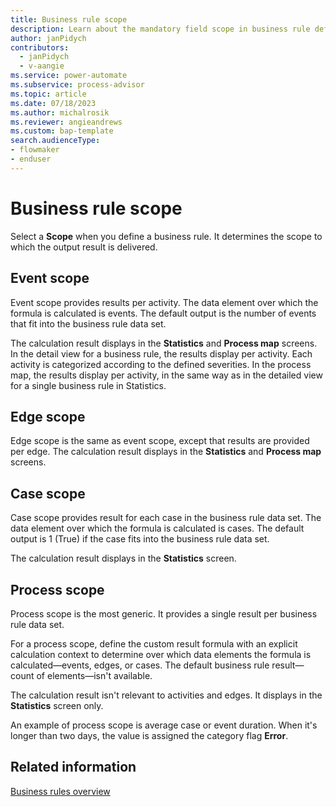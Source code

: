```yaml
---
title: Business rule scope 
description: Learn about the mandatory field scope in business rule definition in Power Automate Process Mining.
author: janPidych
contributors:
  - janPidych
  - v-aangie
ms.service: power-automate
ms.subservice: process-advisor
ms.topic: article
ms.date: 07/18/2023
ms.author: michalrosik
ms.reviewer: angieandrews
ms.custom: bap-template
search.audienceType:
- flowmaker
- enduser
---
```


# Business rule scope

Select a **Scope** when you define a business rule. It determines the scope to which the output result is delivered.

## Event scope

Event scope provides results per activity. The data element over which the formula is calculated is events. The default output is the number of events that fit into the business rule data set.

The calculation result displays in the **Statistics** and **Process map** screens. In the detail view for a business rule, the results display per activity. Each activity is categorized according to the defined severities. In the process map, the results display per activity, in the same way as in the detailed view for a single business rule in Statistics.

## Edge scope

Edge scope is the same as event scope, except that results are provided per edge. The calculation result displays in the **Statistics** and **Process map** screens.

## Case scope

Case scope provides result for each case in the business rule data set. The data element over which the formula is calculated is cases. The default output is 1 (True) if the case fits into the business rule data set.

The calculation result displays in the **Statistics** screen. 

## Process scope

Process scope is the most generic. It provides a single result per business rule data set.

For a process scope, define the custom result formula with an explicit calculation context to determine over which data elements the formula is calculated&mdash;events, edges, or cases. The default business rule result&mdash;count of elements&mdash;isn't available.

The calculation result isn't relevant to activities and edges. It displays in the **Statistics** screen only.

An example of process scope is average case or event duration. When it's longer than two days, the value is assigned the category flag **Error**.

## Related information

[Business rules overview](business-rules.md)
